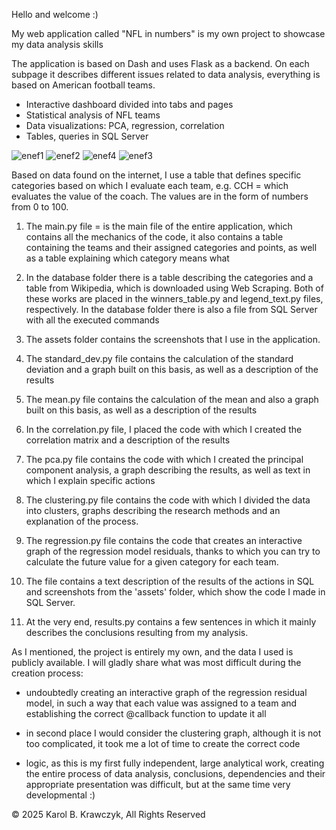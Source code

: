 Hello and welcome :)

My web application called "NFL in numbers" is my own project to showcase my data analysis skills

The application is based on Dash and uses Flask as a backend. On each subpage it describes different issues related to data analysis, everything is based on American football teams.

- Interactive dashboard divided into tabs and pages
- Statistical analysis of NFL teams
- Data visualizations: PCA, regression, correlation
- Tables, queries in SQL Server

![enef1](https://github.com/user-attachments/assets/8a043ecf-6cff-48b3-badd-a90170fdb818)
![enef2](https://github.com/user-attachments/assets/1859be51-4ef7-4523-8235-7e3382852e46)
![enef4](https://github.com/user-attachments/assets/6908e06a-40cc-4be6-aaf2-265749e3833a)
![enef3](https://github.com/user-attachments/assets/9820b302-3d80-40f6-8069-70811ae6658c)


Based on data found on the internet, I use a table that defines specific categories based on which I evaluate each team, e.g. CCH = which evaluates the value of the coach. The values ​​are in the form of numbers from 0 to 100.

1. The main.py file = is the main file of the entire application, which contains all the mechanics of the code, it also contains a table containing the teams and their assigned categories and points, as well as a table explaining which category means what

2. In the database folder there is a table describing the categories and a table from Wikipedia, which is downloaded using Web Scraping. Both of these works are placed in the winners_table.py and legend_text.py files, respectively. In the database folder there is also a file from SQL Server with all the executed commands

3. The assets folder contains the screenshots that I use in the application.

4. The standard_dev.py file contains the calculation of the standard deviation and a graph built on this basis, as well as a description of the results

5. The mean.py file contains the calculation of the mean and also a graph built on this basis, as well as a description of the results

6. In the correlation.py file, I placed the code with which I created the correlation matrix and a description of the results

7. The pca.py file contains the code with which I created the principal component analysis, a graph describing the results, as well as text in which I explain specific actions

8. The clustering.py file contains the code with which I divided the data into clusters, graphs describing the research methods and an explanation of the process.

9. The regression.py file contains the code that creates an interactive graph of the regression model residuals, thanks to which you can try to calculate the future value for a given category for each team.

10. The file contains a text description of the results of the actions in SQL and screenshots from the 'assets' folder, which show the code I made in SQL Server.

11. At the very end, results.py contains a few sentences in which it mainly describes the conclusions resulting from my analysis.

As I mentioned, the project is entirely my own, and the data I used is publicly available. I will gladly share what was most difficult during the creation process:
- undoubtedly creating an interactive graph of the regression residual model, in such a way that each value was assigned to a team and establishing the correct @callback function to update it all

- in second place I would consider the clustering graph, although it is not too complicated, it took me a lot of time to create the correct code

- logic, as this is my first fully independent, large analytical work, creating the entire process of data analysis, conclusions, dependencies and their appropriate presentation was difficult, but at the same time very developmental :)

© 2025 Karol B. Krawczyk, All Rights Reserved
